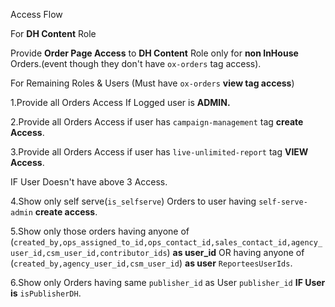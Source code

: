 Access Flow

For **DH Content** Role

Provide **Order Page Access** to **DH Content** Role only for **non
InHouse** Orders.(event though they don't have `ox-orders` tag access).

For Remaining Roles & Users (Must have `ox-orders` **view tag access**)

1.Provide all Orders Access If Logged user is **ADMIN.**

2.Provide all Orders Access if user has `campaign-management` tag
**create Access**.

3.Provide all Orders Access if user has `live-unlimited-report` tag
**VIEW Access**.

IF User Doesn't have above 3 Access.

4.Show only self serve(`is_selfserve`) Orders to user having
`self-serve-admin` **create access**.

5.Show only those orders having anyone of
(`created_by,ops_assigned_to_id,ops_contact_id,sales_contact_id,agency_user_id,csm_user_id,contributor_ids`)
**as user_id** OR having anyone of
(`created_by,agency_user_id,csm_user_id`) **as user**
`ReporteesUserIds`.

6.Show only Orders having same `publisher_id` as User `publisher_id`
**IF User is** `isPublisherDH`.
